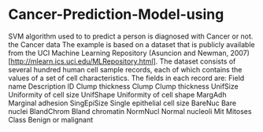 # Cancer-Prediction-Model-using
SVM algorithm used to to predict a person is diagnosed with Cancer or not.
the Cancer data
The example is based on a dataset that is publicly available from the UCI Machine Learning Repository (Asuncion and Newman, 2007)[http://mlearn.ics.uci.edu/MLRepository.html]. The dataset consists of several hundred human cell sample records, each of which contains the values of a set of cell characteristics. The fields in each record are:
Field name	Description
ID	Clump thickness
Clump	Clump thickness
UnifSize	Uniformity of cell size
UnifShape	Uniformity of cell shape
MargAdh	Marginal adhesion
SingEpiSize	Single epithelial cell size
BareNuc	Bare nuclei
BlandChrom	Bland chromatin
NormNucl	Normal nucleoli
Mit	Mitoses
Class	Benign or malignant
